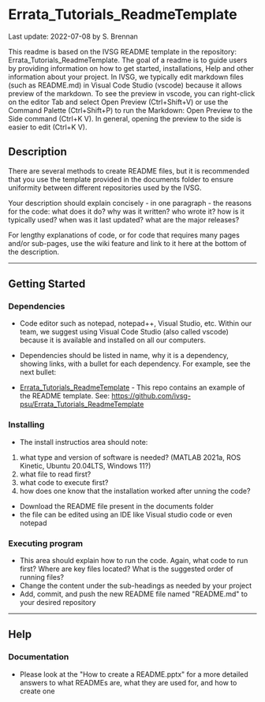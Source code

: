 # Errata_Tutorials_ReadmeTemplate
Last update:  2022-07-08 by S. Brennan

This readme is based on the IVSG README template in the repository: Errata_Tutorials_ReadmeTemplate. The goal of a readme is to guide users by providing information on how to get started, installations, Help and other information about your project. In IVSG, we typically edit markdown files (such as README.md) in Visual Code Studio (vscode) because it allows preview of the markdown. To see the preview in vscode, you can right-click on the editor Tab and select Open Preview (Ctrl+Shift+V) or use the Command Palette (Ctrl+Shift+P) to run the Markdown: Open Preview to the Side command (Ctrl+K V). In general, opening the preview to the side is easier to edit (Ctrl+K V).

## Description

There are several methods to create README files, but it is recommended that you use the template provided in the documents folder to ensure uniformity between different repositories used by the IVSG.

Your description should explain concisely - in one paragraph - the reasons for the code: what does it do? why was it written? who wrote it? how is it typically used? when was it last updated? what are the major releases?

For lengthy explanations of code, or for code that requires many pages and/or sub-pages, use the wiki feature and link to it here at the bottom of the description.

---

## Getting Started

### Dependencies

* Code editor such as notepad, notepad++, Visual Studio, etc. Within our team, we suggest using Visual Code Studio (also called vscode) because it is available and installed on all our computers.

* Dependencies should be listed in name, why it is a dependency, showing links, with a bullet for each dependency. For example, see the next bullet:

* [Errata_Tutorials_ReadmeTemplate](https://github.com/ivsg-psu/Errata_Tutorials_ReadmeTemplate) - This repo contains an example of the README template. See: https://github.com/ivsg-psu/Errata_Tutorials_ReadmeTemplate

### Installing

* The install instructios area should note:

1. what type and version of software is needed? (MATLAB 2021a, ROS Kinetic, Ubuntu 20.04LTS, Windows 11?)
2. what file to read first?
3. what code to execute first?
4. how does one know that the installation worked after unning the code?

* Download the README file present in the documents folder
* the file can be edited using an IDE like Visual studio code or even notepad


### Executing program
* This area should explain how to run the code. Again, what code to run first? Where are key files located? What is the suggested order of running files?
* Change the content under the sub-headings as needed by your project
* Add, commit, and push the new README file named "README.md" to your desired repository

---
## Help

### Documentation

- Please look at the "How to create a README.pptx" for a more detailed answers to what READMEs are, what they are used for, and how to create one




